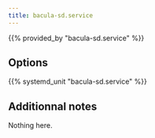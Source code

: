 ```yaml
---
title: bacula-sd.service
---
```


{{% provided_by "bacula-sd.service" %}}

## Options

{{% systemd_unit "bacula-sd.service" %}}

## Additionnal notes

Nothing here.